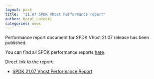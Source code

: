 ```yaml
---
layout: post
title:  "21.07 SPDK Vhost Performance report"
author: Karol Latecki
categories: news
---
```


Performance report document for SPDK Vhost 21.07 release has been published.

You can find all SPDK performance reports [here](https://spdk.io/doc/performance_reports.html).

Direct link to the report:

- [SPDK 21.07 Vhost Performance Report](https://review.spdk.io/download/performance-reports/SPDK_vhost_perf_report_2107.pdf)
